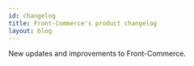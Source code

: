 ```yaml
---
id: changelog
title: Front-Commerce's product changelog
layout: blog
---
```


New updates and improvements to Front-Commerce.
